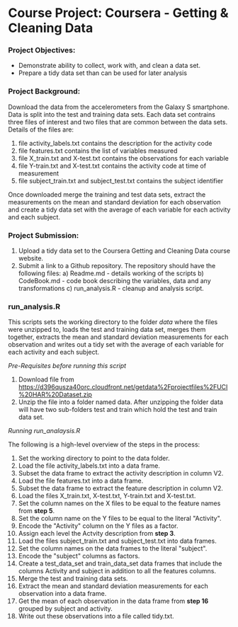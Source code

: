 Course Project: Coursera - Getting & Cleaning Data
=======

### Project Objectives: ###
* Demonstrate ability to collect, work with, and clean a data set. 
* Prepare a tidy data set than can be used for later analysis

### Project Background: ###
Download the data from the accelerometers from the Galaxy S smartphone. Data is split into the test and training data sets. Each data set contrains three files of interest and two files that are common between the data sets. Details of the files are:

1. file activity_labels.txt contains the description for the activity code
2. file features.txt contains the list of variables measured
3. file X_train.txt and X-test.txt contains the observations for each variable
4. file Y-train.txt and X-test.txt contains the activity code at time of measurement
5. file subject_train.txt and subject_test.txt contains the subject identifier

Once downloaded merge the training and test data sets, extract the measurements on the mean and standard deviation for each observation and create a tidy data set with the average of each variable for each activity and each subject.

### Project Submission: ###
1. Upload a tidy data set to the Coursera Getting and Cleaning Data course website.
2. Submit a link to a Github repository. The repository should have the following files:
   a) Readme.md - details working of the scripts
   b) CodeBook.md - code book describing the variables, data and any transformations
   c) run_analysis.R - cleanup and analysis script.

### run_analysis.R ###
This scripts sets the working directory to the folder *data* where the files were unzipped to, loads the test and training data set, merges them together, extracts the mean and standard deviation measurements for each observation and writes out a tidy set with the average of each variable for each activity and each subject.

*Pre-Requisites before running this script*

1. Download file from https://d396qusza40orc.cloudfront.net/getdata%2Fprojectfiles%2FUCI%20HAR%20Dataset.zip
2. Unzip the file into a folder named data. After unzipping the folder data will have two sub-folders test and train which hold the test and train data set.

*Running run_analaysis.R*

The following is a high-level overview of the steps in the process:

1. Set the working directory to point to the data folder.
2. Load the file activity_labels.txt into a data frame.
3. Subset the data frame to extract the activity description in column V2.
4. Load the file features.txt into a data frame.
5. Subset the data frame to extract the feature description in column V2.
6. Load the files X_train.txt, X-test.txt, Y-train.txt and X-test.txt.
7. Set the column names on the X files to be equal to the feature names from **step 5**.
8. Set the column name on the Y files to be equal to the literal "Activity".
9. Encode the "Activity" column on the Y files as a factor.
10. Assign each level the Actvity description from **step 3**.
11. Load the files subject_train.txt and subject_test.txt into data frames.
12. Set the column names on the data frames to the literal "subject".
13. Encode the "subject" columns as factors.
14. Create a test_data_set and train_data_set data frames that include the columns Activity and subject in addition to all the features columns.
15. Merge the test and training data sets.
16. Extract the mean and standard deviation measurements for each observation into a data frame.
17. Get the mean of each observation in the data frame from **step 16** grouped by subject and activity.
18. Write out these observations into a file called tidy.txt.

